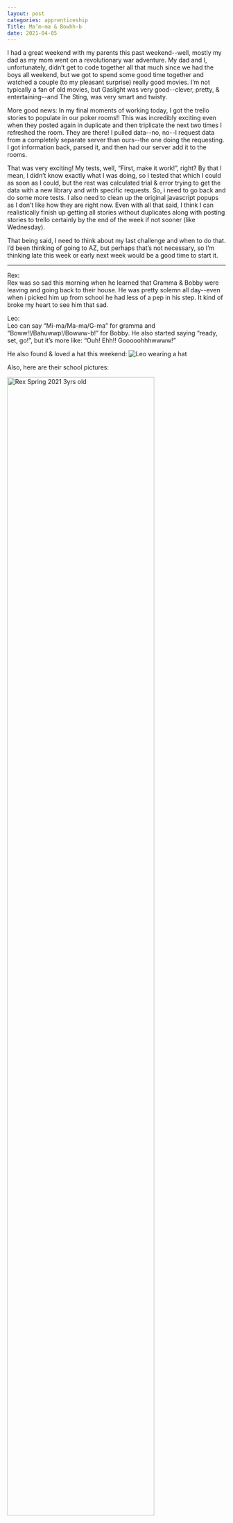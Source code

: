 ```yaml
---
layout: post 
categories: apprenticeship
Title: Ma’m-ma & Bowhh-b
date: 2021-04-05
---
```


I had a great weekend with my parents this past weekend--well, mostly my dad as my mom went on a revolutionary war adventure.  My dad and I, unfortunately, didn’t get to code together all that much since we had the boys all weekend, but we got to spend some good time together and watched a couple (to my pleasant surprise) really good movies.  I’m not typically a fan of old movies, but Gaslight was very good--clever, pretty, & entertaining--and The Sting, was very smart and twisty.  

More good news:  In my final moments of working today, I got the trello stories to populate in our poker rooms!!  This was incredibly exciting even when they posted again in duplicate and then triplicate the next two times I refreshed the room.  They are there!  I pulled data--no, no--I request data from a completely separate server than ours--the one doing the requesting.  I got information back, parsed it, and then had our server add it to the rooms.  

That was very exciting!  My tests, well, “First, make it work!”, right?  By that I mean, I didn’t know exactly what I was doing, so I tested that which I could as soon as I could, but the rest was calculated trial & error trying to get the data with a new library and with specific requests.  So, i need to go back and do some more tests.  I also need to clean up the original javascript popups as I don’t like how they are right now.  Even with all that said, I think I can realistically finish up getting all stories without duplicates along with posting stories to trello certainly by the end of the week if not sooner (like Wednesday).

That being said, I need to think about my last challenge and when to do that.  I’d been thinking of going to AZ, but perhaps that’s not necessary, so I’m thinking late this week or early next week would be a good time to start it.  


***

Rex:  
Rex was so sad this morning when he learned that Gramma & Bobby were leaving and going back to their house.  He was pretty solemn all day--even when i picked him up from school he had less of a pep in his step.  It kind of broke my heart to see him that sad.

Leo:  
Leo can say “Mi-ma/Ma-ma/G-ma” for gramma and “Boww!!/Bahuwwp!/Bowww-b!” for Bobby.  He also started saying “ready, set, go!”, but it’s more like: “Ouh!  Ehh!!  Gooooohhhwwww!”

He also found & loved a hat this weekend:
![Leo wearing a hat](https://maniginam.github.io/blog/pics&vids/LeoWearsHat.jpeg#thumbnail)

Also, here are their school pictures:
<div class="row">
    <div class="column">
<img src="https://maniginam.github.io/blog/pics&vids/RexSpr2021.jpeg" alt="Rex Spring 2021 3yrs old" style="width:82%">
    </div>

   <div class="column">
<img src="https://maniginam.github.io/blog/pics&vids/LeoSpr2021.jpeg" alt="Leo Spring 2021 18mts old" style="width:82%">
    </div>
</div>
<br>
